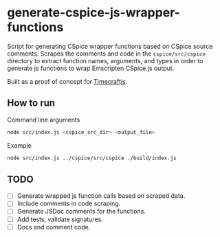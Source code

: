 # generate-cspice-js-wrapper-functions
Script for generating CSpice wrapper functions based on CSpice source comments. Scrapes the comments and code in the `cspice/src/cspice` directory to extract function names, arguments, and types in order to generate js functions to wrap Emscripten CSpice.js output.

Built as a proof of concept for [Timecraftjs](https://github.com/NASA-AMMOS/timecraftjs).

## How to run

Command line arguments

```sh
node src/index.js <cspice_src_dir> <output_file>
```

Example

```sh
node src/index.js ../cspice/src/cspice ./build/index.js
```

## TODO

- [ ] Generate wrapped js function calls based on scraped data.
- [ ] Include comments in code scraping.
- [ ] Generate JSDoc comments for the functions.
- [ ] Add tests, validate signatures.
- [ ] Docs and comment code.
